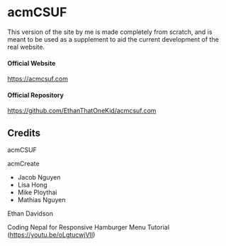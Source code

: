 # acmCSUF
This version of the site by me is made completely from scratch, and is meant to be used as a supplement to aid the current development of the real website.

#### Official Website ####
https://acmcsuf.com

#### Official Repository ####
https://github.com/EthanThatOneKid/acmcsuf.com

## Credits ##
acmCSUF

acmCreate
- Jacob Nguyen
- Lisa Hong
- Mike Ploythai
- Mathias Nguyen

Ethan Davidson

Coding Nepal for Responsive Hamburger Menu Tutorial (https://youtu.be/oLgtucwjVII)

